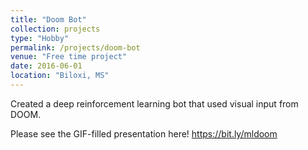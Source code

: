 ```yaml
---
title: "Doom Bot"
collection: projects
type: "Hobby"
permalink: /projects/doom-bot
venue: "Free time project"
date: 2016-06-01
location: "Biloxi, MS"
---
```


Created a deep reinforcement learning bot that used visual input from DOOM. 

Please see the GIF-filled presentation here! https://bit.ly/mldoom